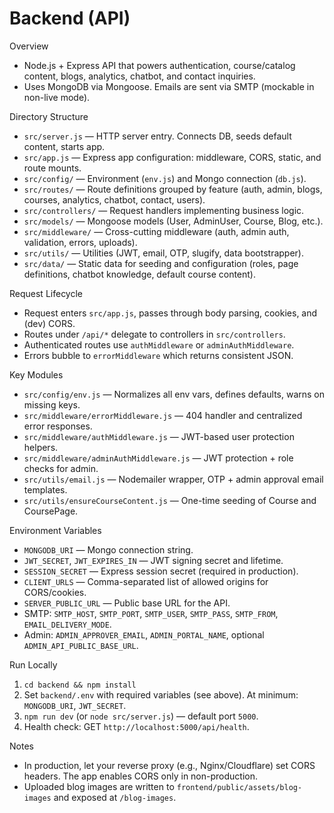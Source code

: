 # Backend (API)

Overview
- Node.js + Express API that powers authentication, course/catalog content, blogs, analytics, chatbot, and contact inquiries.
- Uses MongoDB via Mongoose. Emails are sent via SMTP (mockable in non-live mode).

Directory Structure
- `src/server.js` — HTTP server entry. Connects DB, seeds default content, starts app.
- `src/app.js` — Express app configuration: middleware, CORS, static, and route mounts.
- `src/config/` — Environment (`env.js`) and Mongo connection (`db.js`).
- `src/routes/` — Route definitions grouped by feature (auth, admin, blogs, courses, analytics, chatbot, contact, users).
- `src/controllers/` — Request handlers implementing business logic.
- `src/models/` — Mongoose models (User, AdminUser, Course, Blog, etc.).
- `src/middleware/` — Cross-cutting middleware (auth, admin auth, validation, errors, uploads).
- `src/utils/` — Utilities (JWT, email, OTP, slugify, data bootstrapper).
- `src/data/` — Static data for seeding and configuration (roles, page definitions, chatbot knowledge, default course content).

Request Lifecycle
- Request enters `src/app.js`, passes through body parsing, cookies, and (dev) CORS.
- Routes under `/api/*` delegate to controllers in `src/controllers`.
- Authenticated routes use `authMiddleware` or `adminAuthMiddleware`.
- Errors bubble to `errorMiddleware` which returns consistent JSON.

Key Modules
- `src/config/env.js` — Normalizes all env vars, defines defaults, warns on missing keys.
- `src/middleware/errorMiddleware.js` — 404 handler and centralized error responses.
- `src/middleware/authMiddleware.js` — JWT-based user protection helpers.
- `src/middleware/adminAuthMiddleware.js` — JWT protection + role checks for admin.
- `src/utils/email.js` — Nodemailer wrapper, OTP + admin approval email templates.
- `src/utils/ensureCourseContent.js` — One-time seeding of Course and CoursePage.

Environment Variables
- `MONGODB_URI` — Mongo connection string.
- `JWT_SECRET`, `JWT_EXPIRES_IN` — JWT signing secret and lifetime.
- `SESSION_SECRET` — Express session secret (required in production).
- `CLIENT_URLS` — Comma-separated list of allowed origins for CORS/cookies.
- `SERVER_PUBLIC_URL` — Public base URL for the API.
- SMTP: `SMTP_HOST`, `SMTP_PORT`, `SMTP_USER`, `SMTP_PASS`, `SMTP_FROM`, `EMAIL_DELIVERY_MODE`.
- Admin: `ADMIN_APPROVER_EMAIL`, `ADMIN_PORTAL_NAME`, optional `ADMIN_API_PUBLIC_BASE_URL`.

Run Locally
1. `cd backend && npm install`
2. Set `backend/.env` with required variables (see above). At minimum: `MONGODB_URI`, `JWT_SECRET`.
3. `npm run dev` (or `node src/server.js`) — default port `5000`.
4. Health check: GET `http://localhost:5000/api/health`.

Notes
- In production, let your reverse proxy (e.g., Nginx/Cloudflare) set CORS headers. The app enables CORS only in non-production.
- Uploaded blog images are written to `frontend/public/assets/blog-images` and exposed at `/blog-images`.

